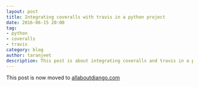 ```yaml
---
layout: post
title: Integrating coveralls with travis in a python project
date: 2016-06-15 20:00
tag:
- python
- coveralls
- travis
category: blog
author: taranjeet
description: This post is about integrating coveralls and travis in a python project.
---
```


This post is now moved to [allaboutdjango.com](https://allaboutdjango.com/integrating-coveralls-in-a-python-project/)
